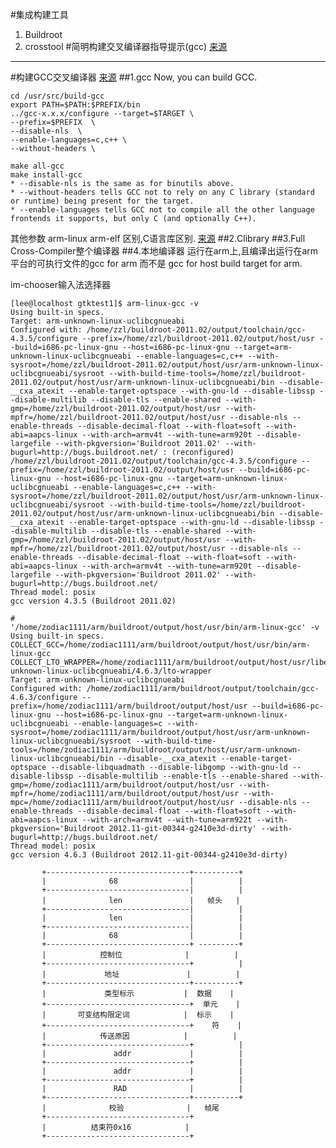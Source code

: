 #集成构建工具
1. Buildroot
2. crosstool
#简明构建交叉编译器指导提示(gcc)
[来源](http://www.ifp.illinois.edu/~nakazato/tips/xgcc.html#pre)


****
#构建GCC交叉编译器
[来源](http://wiki.osdev.org/GCC_Cross-Compiler)
##1.gcc
Now, you can build GCC.

	cd /usr/src/build-gcc
	export PATH=$PATH:$PREFIX/bin
	../gcc-x.x.x/configure --target=$TARGET \ 
	--prefix=$PREFIX  \
	--disable-nls  \
	--enable-languages=c,c++ \
	--without-headers \

	make all-gcc
	make install-gcc
	* --disable-nls is the same as for binutils above.
	* --without-headers tells GCC not to rely on any C library (standard or runtime) being present for the target.
	* --enable-languages tells GCC not to compile all the other language frontends it supports, but only C (and optionally C++).
其他参数
arm-linux arm-elf 区别,C语言库区别.
[来源](http://hi.baidu.com/ajoe/blog/item/1780d100a2270a12728b6582.html)
##2.Clibrary
##3.Full Cross-Compiler整个编译器
##4.本地编译器
运行在arm上,且编译出运行在arm平台的可执行文件的gcc for arm 而不是 gcc for host build target for arm.

im-chooser输入法选择器
```
[lee@localhost gtktest1]$ arm-linux-gcc -v
Using built-in specs.
Target: arm-unknown-linux-uclibcgnueabi
Configured with: /home/zzl/buildroot-2011.02/output/toolchain/gcc-4.3.5/configure --prefix=/home/zzl/buildroot-2011.02/output/host/usr --build=i686-pc-linux-gnu --host=i686-pc-linux-gnu --target=arm-unknown-linux-uclibcgnueabi --enable-languages=c,c++ --with-sysroot=/home/zzl/buildroot-2011.02/output/host/usr/arm-unknown-linux-uclibcgnueabi/sysroot --with-build-time-tools=/home/zzl/buildroot-2011.02/output/host/usr/arm-unknown-linux-uclibcgnueabi/bin --disable-__cxa_atexit --enable-target-optspace --with-gnu-ld --disable-libssp --disable-multilib --disable-tls --enable-shared --with-gmp=/home/zzl/buildroot-2011.02/output/host/usr --with-mpfr=/home/zzl/buildroot-2011.02/output/host/usr --disable-nls --enable-threads --disable-decimal-float --with-float=soft --with-abi=aapcs-linux --with-arch=armv4t --with-tune=arm920t --disable-largefile --with-pkgversion='Buildroot 2011.02' --with-bugurl=http://bugs.buildroot.net/ : (reconfigured) /home/zzl/buildroot-2011.02/output/toolchain/gcc-4.3.5/configure --prefix=/home/zzl/buildroot-2011.02/output/host/usr --build=i686-pc-linux-gnu --host=i686-pc-linux-gnu --target=arm-unknown-linux-uclibcgnueabi --enable-languages=c,c++ --with-sysroot=/home/zzl/buildroot-2011.02/output/host/usr/arm-unknown-linux-uclibcgnueabi/sysroot --with-build-time-tools=/home/zzl/buildroot-2011.02/output/host/usr/arm-unknown-linux-uclibcgnueabi/bin --disable-__cxa_atexit --enable-target-optspace --with-gnu-ld --disable-libssp --disable-multilib --disable-tls --enable-shared --with-gmp=/home/zzl/buildroot-2011.02/output/host/usr --with-mpfr=/home/zzl/buildroot-2011.02/output/host/usr --disable-nls --enable-threads --disable-decimal-float --with-float=soft --with-abi=aapcs-linux --with-arch=armv4t --with-tune=arm920t --disable-largefile --with-pkgversion='Buildroot 2011.02' --with-bugurl=http://bugs.buildroot.net/
Thread model: posix
gcc version 4.3.5 (Buildroot 2011.02) 
```

```
#
'/home/zodiac1111/arm/buildroot/output/host/usr/bin/arm-linux-gcc' -v
Using built-in specs.
COLLECT_GCC=/home/zodiac1111/arm/buildroot/output/host/usr/bin/arm-linux-gcc
COLLECT_LTO_WRAPPER=/home/zodiac1111/arm/buildroot/output/host/usr/libexec/gcc/arm-unknown-linux-uclibcgnueabi/4.6.3/lto-wrapper
Target: arm-unknown-linux-uclibcgnueabi
Configured with: /home/zodiac1111/arm/buildroot/output/toolchain/gcc-4.6.3/configure --prefix=/home/zodiac1111/arm/buildroot/output/host/usr --build=i686-pc-linux-gnu --host=i686-pc-linux-gnu --target=arm-unknown-linux-uclibcgnueabi --enable-languages=c --with-sysroot=/home/zodiac1111/arm/buildroot/output/host/usr/arm-unknown-linux-uclibcgnueabi/sysroot --with-build-time-tools=/home/zodiac1111/arm/buildroot/output/host/usr/arm-unknown-linux-uclibcgnueabi/bin --disable-__cxa_atexit --enable-target-optspace --disable-libquadmath --disable-libgomp --with-gnu-ld --disable-libssp --disable-multilib --enable-tls --enable-shared --with-gmp=/home/zodiac1111/arm/buildroot/output/host/usr --with-mpfr=/home/zodiac1111/arm/buildroot/output/host/usr --with-mpc=/home/zodiac1111/arm/buildroot/output/host/usr --disable-nls --enable-threads --disable-decimal-float --with-float=soft --with-abi=aapcs-linux --with-arch=armv4t --with-tune=arm922t --with-pkgversion='Buildroot 2012.11-git-00344-g2410e3d-dirty' --with-bugurl=http://bugs.buildroot.net/
Thread model: posix
gcc version 4.6.3 (Buildroot 2012.11-git-00344-g2410e3d-dirty) 

       +--------------------------------+----------+
       |              68                |          |
       +--------------------------------|          |
       |              len               |   帧头   |
       +--------------------------------|          |
       |              len               |          |
       +--------------------------------|          |
       |              68                |          |
       +--------------------------------+ ---------+
       |            控制位              |          |
       +--------------------------------+          |
       |             地址               |          |
       +--------------------------------+----------+
       |             类型标示           |  数据    |
       +--------------------------------+  单元    |
       |       可变结构限定词            |  标示    |
       +--------------------------------+    符    |
       |            传送原因            |          |
       +--------------------------------+          |
       |               addr             |          |
       +--------------------------------+          |
       |               addr             |          |
       +--------------------------------+          |
       |               RAD              |          |
       +--------------------------------+----------+
       |              校验              |   帧尾
       +--------------------------------+
       |          结束符0x16            |
       +--------------------------------+
```

